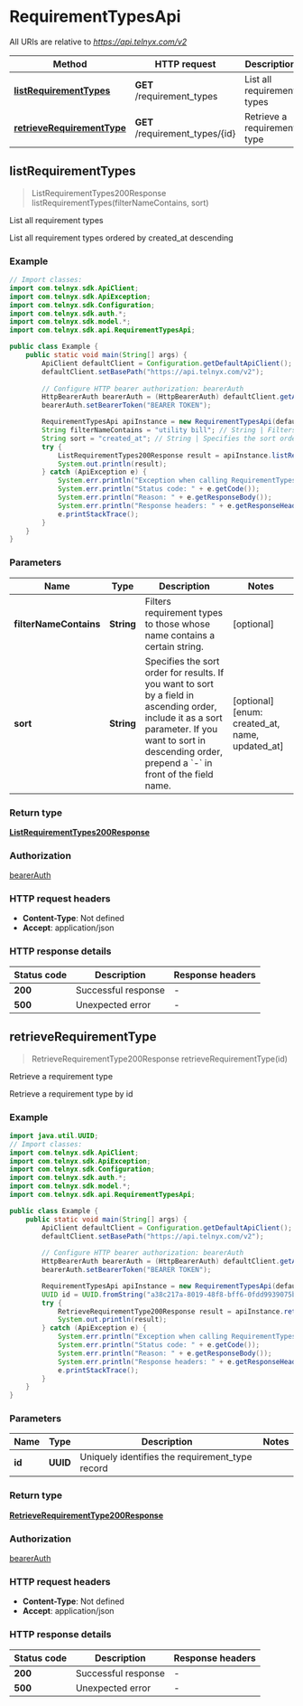 # RequirementTypesApi

All URIs are relative to *https://api.telnyx.com/v2*

Method | HTTP request | Description
------------- | ------------- | -------------
[**listRequirementTypes**](RequirementTypesApi.md#listRequirementTypes) | **GET** /requirement_types | List all requirement types
[**retrieveRequirementType**](RequirementTypesApi.md#retrieveRequirementType) | **GET** /requirement_types/{id} | Retrieve a requirement type



## listRequirementTypes

> ListRequirementTypes200Response listRequirementTypes(filterNameContains, sort)

List all requirement types

List all requirement types ordered by created_at descending

### Example

```java
// Import classes:
import com.telnyx.sdk.ApiClient;
import com.telnyx.sdk.ApiException;
import com.telnyx.sdk.Configuration;
import com.telnyx.sdk.auth.*;
import com.telnyx.sdk.model.*;
import com.telnyx.sdk.api.RequirementTypesApi;

public class Example {
    public static void main(String[] args) {
        ApiClient defaultClient = Configuration.getDefaultApiClient();
        defaultClient.setBasePath("https://api.telnyx.com/v2");
        
        // Configure HTTP bearer authorization: bearerAuth
        HttpBearerAuth bearerAuth = (HttpBearerAuth) defaultClient.getAuthentication("bearerAuth");
        bearerAuth.setBearerToken("BEARER TOKEN");

        RequirementTypesApi apiInstance = new RequirementTypesApi(defaultClient);
        String filterNameContains = "utility bill"; // String | Filters requirement types to those whose name contains a certain string.
        String sort = "created_at"; // String | Specifies the sort order for results. If you want to sort by a field in ascending order, include it as a sort parameter. If you want to sort in descending order, prepend a `-` in front of the field name.
        try {
            ListRequirementTypes200Response result = apiInstance.listRequirementTypes(filterNameContains, sort);
            System.out.println(result);
        } catch (ApiException e) {
            System.err.println("Exception when calling RequirementTypesApi#listRequirementTypes");
            System.err.println("Status code: " + e.getCode());
            System.err.println("Reason: " + e.getResponseBody());
            System.err.println("Response headers: " + e.getResponseHeaders());
            e.printStackTrace();
        }
    }
}
```

### Parameters


Name | Type | Description  | Notes
------------- | ------------- | ------------- | -------------
 **filterNameContains** | **String**| Filters requirement types to those whose name contains a certain string. | [optional]
 **sort** | **String**| Specifies the sort order for results. If you want to sort by a field in ascending order, include it as a sort parameter. If you want to sort in descending order, prepend a &#x60;-&#x60; in front of the field name. | [optional] [enum: created_at, name, updated_at]

### Return type

[**ListRequirementTypes200Response**](ListRequirementTypes200Response.md)

### Authorization

[bearerAuth](../README.md#bearerAuth)

### HTTP request headers

- **Content-Type**: Not defined
- **Accept**: application/json

### HTTP response details
| Status code | Description | Response headers |
|-------------|-------------|------------------|
| **200** | Successful response |  -  |
| **500** | Unexpected error |  -  |


## retrieveRequirementType

> RetrieveRequirementType200Response retrieveRequirementType(id)

Retrieve a requirement type

Retrieve a requirement type by id

### Example

```java
import java.util.UUID;
// Import classes:
import com.telnyx.sdk.ApiClient;
import com.telnyx.sdk.ApiException;
import com.telnyx.sdk.Configuration;
import com.telnyx.sdk.auth.*;
import com.telnyx.sdk.model.*;
import com.telnyx.sdk.api.RequirementTypesApi;

public class Example {
    public static void main(String[] args) {
        ApiClient defaultClient = Configuration.getDefaultApiClient();
        defaultClient.setBasePath("https://api.telnyx.com/v2");
        
        // Configure HTTP bearer authorization: bearerAuth
        HttpBearerAuth bearerAuth = (HttpBearerAuth) defaultClient.getAuthentication("bearerAuth");
        bearerAuth.setBearerToken("BEARER TOKEN");

        RequirementTypesApi apiInstance = new RequirementTypesApi(defaultClient);
        UUID id = UUID.fromString("a38c217a-8019-48f8-bff6-0fdd9939075b"); // UUID | Uniquely identifies the requirement_type record
        try {
            RetrieveRequirementType200Response result = apiInstance.retrieveRequirementType(id);
            System.out.println(result);
        } catch (ApiException e) {
            System.err.println("Exception when calling RequirementTypesApi#retrieveRequirementType");
            System.err.println("Status code: " + e.getCode());
            System.err.println("Reason: " + e.getResponseBody());
            System.err.println("Response headers: " + e.getResponseHeaders());
            e.printStackTrace();
        }
    }
}
```

### Parameters


Name | Type | Description  | Notes
------------- | ------------- | ------------- | -------------
 **id** | **UUID**| Uniquely identifies the requirement_type record |

### Return type

[**RetrieveRequirementType200Response**](RetrieveRequirementType200Response.md)

### Authorization

[bearerAuth](../README.md#bearerAuth)

### HTTP request headers

- **Content-Type**: Not defined
- **Accept**: application/json

### HTTP response details
| Status code | Description | Response headers |
|-------------|-------------|------------------|
| **200** | Successful response |  -  |
| **500** | Unexpected error |  -  |

